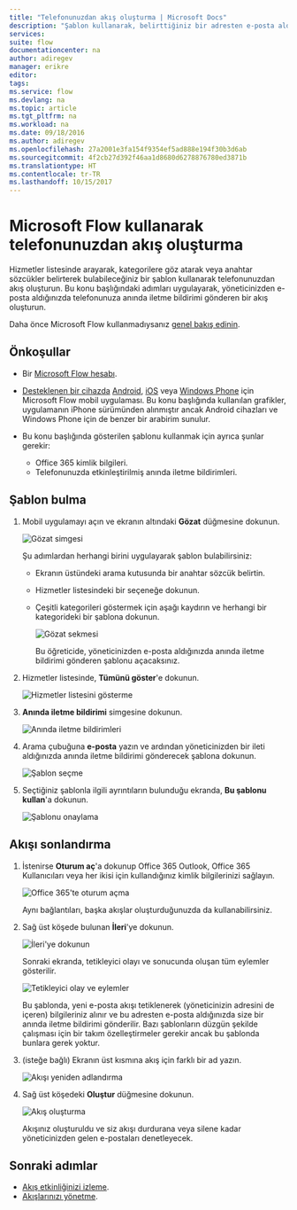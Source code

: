 ```yaml
---
title: "Telefonunuzdan akış oluşturma | Microsoft Docs"
description: "Şablon kullanarak, belirttiğiniz bir adresten e-posta aldığınızda anında iletme bildirimi gönderen bir akış oluşturma"
services: 
suite: flow
documentationcenter: na
author: adiregev
manager: erikre
editor: 
tags: 
ms.service: flow
ms.devlang: na
ms.topic: article
ms.tgt_pltfrm: na
ms.workload: na
ms.date: 09/18/2016
ms.author: adiregev
ms.openlocfilehash: 27a2001e3fa154f9354ef5ad888e194f30b3d6ab
ms.sourcegitcommit: 4f2cb27d392f46aa1d8680d6278876780ed3871b
ms.translationtype: HT
ms.contentlocale: tr-TR
ms.lasthandoff: 10/15/2017
---
```

# <a name="create-a-flow-from-your-phone-by-using-microsoft-flow"></a>Microsoft Flow kullanarak telefonunuzdan akış oluşturma
Hizmetler listesinde arayarak, kategorilere göz atarak veya anahtar sözcükler belirterek bulabileceğiniz bir şablon kullanarak telefonunuzdan akış oluşturun. Bu konu başlığındaki adımları uygulayarak, yöneticinizden e-posta aldığınızda telefonunuza anında iletme bildirimi gönderen bir akış oluşturun.

Daha önce Microsoft Flow kullanmadıysanız [genel bakış edinin](getting-started.md).

## <a name="prerequisites"></a>Önkoşullar
* Bir [Microsoft Flow hesabı](sign-up-sign-in.md).
* [Desteklenen bir cihazda](getting-started.md#use-the-mobile-app) [Android](https://aka.ms/flowmobiledocsandroid), [iOS](https://aka.ms/flowmobiledocsios) veya [Windows Phone](https://aka.ms/flowmobilewindows) için Microsoft Flow mobil uygulaması. Bu konu başlığında kullanılan grafikler, uygulamanın iPhone sürümünden alınmıştır ancak Android cihazları ve Windows Phone için de benzer bir arabirim sunulur.
* Bu konu başlığında gösterilen şablonu kullanmak için ayrıca şunlar gerekir:
  
  * Office 365 kimlik bilgileri.
  * Telefonunuzda etkinleştirilmiş anında iletme bildirimleri.

## <a name="find-a-template"></a>Şablon bulma
1. Mobil uygulamayı açın ve ekranın altındaki **Gözat** düğmesine dokunun.
   
    ![Gözat simgesi](./media/mobile-create-flow/browse-icon.png)
   
    Şu adımlardan herhangi birini uygulayarak şablon bulabilirsiniz:
   
   * Ekranın üstündeki arama kutusunda bir anahtar sözcük belirtin.
   * Hizmetler listesindeki bir seçeneğe dokunun.
   * Çeşitli kategorileri göstermek için aşağı kaydırın ve herhangi bir kategorideki bir şablona dokunun.
     
       ![Gözat sekmesi](./media/mobile-create-flow/browse-tab.png)
     
     Bu öğreticide, yöneticinizden e-posta aldığınızda anında iletme bildirimi gönderen şablonu açacaksınız.
2. Hizmetler listesinde, **Tümünü göster**'e dokunun.
   
    ![Hizmetler listesini gösterme](./media/mobile-create-flow/list-services.png)
3. **Anında iletme bildirimi** simgesine dokunun.
   
    ![Anında iletme bildirimleri](./media/mobile-create-flow/push-notifications.png)
4. Arama çubuğuna **e-posta** yazın ve ardından yöneticinizden bir ileti aldığınızda anında iletme bildirimi gönderecek şablona dokunun.
   
    ![Şablon seçme](./media/mobile-create-flow/choose-template.png)
5. Seçtiğiniz şablonla ilgili ayrıntıların bulunduğu ekranda, **Bu şablonu kullan**'a dokunun.
   
    ![Şablonu onaylama](./media/mobile-create-flow/confirm-template.png)

## <a name="finish-the-flow"></a>Akışı sonlandırma
1. İstenirse **Oturum aç**'a dokunup Office 365 Outlook, Office 365 Kullanıcıları veya her ikisi için kullandığınız kimlik bilgilerinizi sağlayın.
   
    ![Office 365'te oturum açma](./media/mobile-create-flow/office-signin.png)
   
    Aynı bağlantıları, başka akışlar oluşturduğunuzda da kullanabilirsiniz.
2. Sağ üst köşede bulunan **İleri**'ye dokunun.
   
    ![İleri'ye dokunun](./media/mobile-create-flow/next.png)
   
    Sonraki ekranda, tetikleyici olayı ve sonucunda oluşan tüm eylemler gösterilir.
   
    ![Tetikleyici olay ve eylemler](./media/mobile-create-flow/flow-structure.png)
   
    Bu şablonda, yeni e-posta akışı tetiklenerek (yöneticinizin adresini de içeren) bilgileriniz alınır ve bu adresten e-posta aldığınızda size bir anında iletme bildirimi gönderilir. Bazı şablonların düzgün şekilde çalışması için bir takım özelleştirmeler gerekir ancak bu şablonda bunlara gerek yoktur.
3. (isteğe bağlı) Ekranın üst kısmına akış için farklı bir ad yazın.
   
    ![Akışı yeniden adlandırma](./media/mobile-create-flow/rename-flow.png)
4. Sağ üst köşedeki **Oluştur** düğmesine dokunun.
   
    ![Akış oluşturma](./media/mobile-create-flow/create-flow.png)
   
    Akışınız oluşturuldu ve siz akışı durdurana veya silene kadar yöneticinizden gelen e-postaları denetleyecek.

## <a name="next-steps"></a>Sonraki adımlar
* [Akış etkinliğinizi izleme](mobile-monitor-activity.md).
* [Akışlarınızı yönetme](mobile-manage-flows.md).

